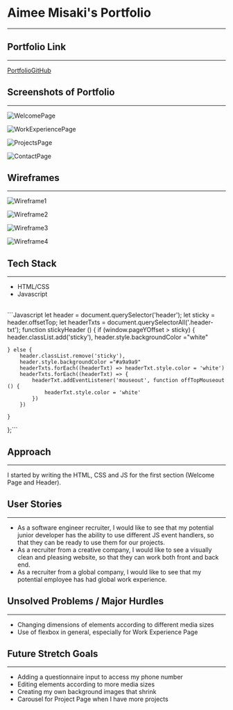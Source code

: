 # Aimee Misaki's Portfolio
***
## Portfolio Link
---
[PortfolioGitHub](https://aimeemisaki.github.io/portfolio/)
<br/>
## Screenshots of Portfolio
---
![WelcomePage](/readme-images/welcomepage.png)

![WorkExperiencePage](/readme-images/workexperiencepage.png)

![ProjectsPage](/readme-images/projectspage.png) 

![ContactPage](/readme-images/contactpage.png)

## Wireframes
---
![Wireframe1](/readme-images/wireframe1.png)

![Wireframe2](/readme-images/wireframe2.png)

![Wireframe3](/readme-images/wireframe3.png)

![Wireframe4](/readme-images/wireframe4.png)

## Tech Stack
---
* HTML/CSS
* Javascript

<br/>
```Javascript
let header = document.querySelector('header');
let sticky = header.offsetTop;
let headerTxts = document.querySelectorAll('.header-txt');
function stickyHeader () {
    if (window.pageYOffset > sticky) {
        header.classList.add('sticky'),
        header.style.backgroundColor ="white"

    } else {
        header.classList.remove('sticky'),
        header.style.backgroundColor ="#a9a9a9"
        headerTxts.forEach((headerTxt) => headerTxt.style.color = 'white')
        headerTxts.forEach((headerTxt) => {
            headerTxt.addEventListener('mouseout', function offTopMouseout () {
                headerTxt.style.color = 'white'
            })
        })
    
    } 
  };```

## Approach
---
I started by writing the HTML, CSS and JS for the first section (Welcome Page and Header).

## User Stories 
---
* As a software engineer recruiter, I would like to see that my potential junior developer has the ability to use different JS event handlers, so that they can be ready to use them for our projects.
* As a recruiter from a creative company, I would like to see a visually clean and pleasing website, so that they can work both front and back end.
* As a recruiter from a global company, I would like to see that my potential employee has had global work experience.



## Unsolved Problems / Major Hurdles
---
* Changing dimensions of elements according to different media sizes
* Use of flexbox in general, especially for Work Experience Page

## Future Stretch Goals 
--- 
* Adding a questionnaire input to access my phone number 
* Editing elements according to more media sizes 
* Creating my own background images that shrink
* Carousel for Project Page when I have more projects
